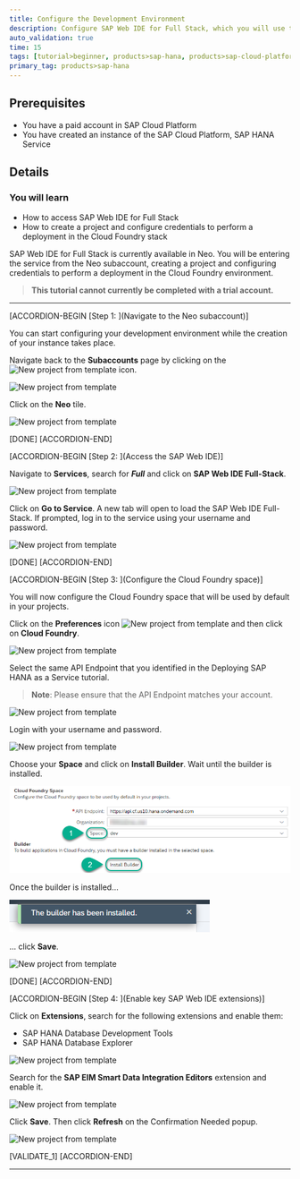 ```yaml
---
title: Configure the Development Environment
description: Configure SAP Web IDE for Full Stack, which you will use to create a multi-target application based on the SAP Cloud Application Programming Model.
auto_validation: true
time: 15
tags: [tutorial>beginner, products>sap-hana, products>sap-cloud-platform\,-sap-hana-service, tutorial>license]
primary_tag: products>sap-hana
---
```


## Prerequisites
 - You have a paid account in SAP Cloud Platform
 - You have created an instance of the SAP Cloud Platform, SAP HANA Service


## Details
### You will learn
  - How to access SAP Web IDE for Full Stack
  - How to create a project and configure credentials to perform a deployment in the Cloud Foundry stack

SAP Web IDE for Full Stack is currently available in Neo. You will be entering the service from the Neo subaccount, creating a project and configuring credentials to perform a deployment in the Cloud Foundry environment.

>**This tutorial cannot currently be completed with a trial account.**

---

[ACCORDION-BEGIN [Step 1: ](Navigate to the Neo subaccount)]

You can start configuring your development environment while the creation of your instance takes place.

Navigate back to the **Subaccounts** page by clicking on the ![New project from template](1.png) icon.

![New project from template](2.png)

Click on the **Neo** tile.

![New project from template](3.png)

[DONE]
[ACCORDION-END]

[ACCORDION-BEGIN [Step 2: ](Access the SAP Web IDE)]

Navigate to **Services**, search for ***Full*** and click on **SAP Web IDE Full-Stack**.

![New project from template](4.png)

Click on **Go to Service**. A new tab will open to load the SAP Web IDE Full-Stack. If prompted, log in to the service using your username and password.

![New project from template](5.png)

[DONE]
[ACCORDION-END]

[ACCORDION-BEGIN [Step 3: ](Configure the Cloud Foundry space)]

You will now configure the Cloud Foundry space that will be used by default in your projects.

Click on the **Preferences** icon ![New project from template](6.png) and then click on **Cloud Foundry**.

![New project from template](7.png)

Select the same API Endpoint that you identified in the Deploying SAP HANA as a Service tutorial.

>**Note**: Please ensure that the API Endpoint matches your account.

![New project from template](8.png)

Login with your username and password.

![New project from template](9.png)

Choose your **Space** and click on **Install Builder**. Wait until the builder is installed.

![New project from template](10X.png)

Once the builder is installed...

![New project from template](11.png)

... click **Save**.

![New project from template](12X.png)

[DONE]
[ACCORDION-END]

[ACCORDION-BEGIN [Step 4: ](Enable key SAP Web IDE extensions)]

Click on **Extensions**, search for the following extensions and enable them:

* SAP HANA Database Development Tools
* SAP HANA Database Explorer

![New project from template](13.png)

Search for the **SAP EIM Smart Data Integration Editors** extension and enable it.

![New project from template](14.png)

Click **Save**. Then click **Refresh** on the Confirmation Needed popup.

![New project from template](15.png)

[VALIDATE_1]
[ACCORDION-END]

---
